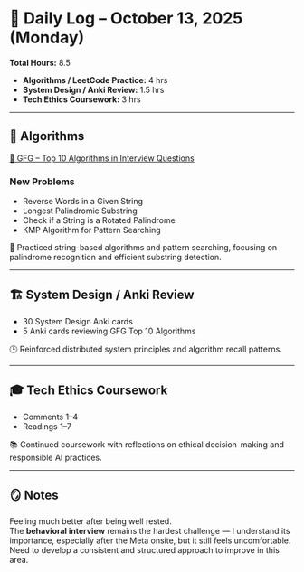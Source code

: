 # 📅 Daily Log – October 13, 2025 (Monday)

**Total Hours:** 8.5  
- **Algorithms / LeetCode Practice:** 4 hrs  
- **System Design / Anki Review:** 1.5 hrs  
- **Tech Ethics Coursework:** 3 hrs  

---

## 🧮 Algorithms
[🔗 GFG – Top 10 Algorithms in Interview Questions](https://www.geeksforgeeks.org/dsa/top-10-algorithms-in-interview-questions/)

### New Problems
- Reverse Words in a Given String  
- Longest Palindromic Substring  
- Check if a String is a Rotated Palindrome  
- KMP Algorithm for Pattern Searching  

🧩 Practiced string-based algorithms and pattern searching, focusing on palindrome recognition and efficient substring detection.

---

## 🏗️ System Design / Anki Review
- 30 System Design Anki cards  
- 5 Anki cards reviewing GFG Top 10 Algorithms  

🕒 Reinforced distributed system principles and algorithm recall patterns.

---

## 🎓 Tech Ethics Coursework
- Comments 1–4  
- Readings 1–7  

📚 Continued coursework with reflections on ethical decision-making and responsible AI practices.

---

## 🪞 Notes
Feeling much better after being well rested.  
The **behavioral interview** remains the hardest challenge — I understand its importance, especially after the Meta onsite, but it still feels uncomfortable. Need to develop a consistent and structured approach to improve in this area.